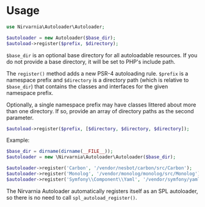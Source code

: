 
# Usage

```php
use Nirvarnia\Autoloader\Autoloader;

$autoloader = new Autoloader($base_dir);
$autoload->register($prefix, $directory);
```

``$base_dir`` is an optional base directory for all autoloadable resources. If you do not provide a base directory, it will be set to PHP's include path.

The ``register()`` method adds a new PSR-4 autoloading rule. ``$prefix`` is a namespace prefix and ``$directory`` is a directory path (which is relative to ``$base_dir``) that contains the classes and interfaces for the given namespace prefix.

Optionally, a single namespace prefix may have classes littered about more than one directory. If so, provide an array of directory paths as the second parameter.

```php
$autoload->register($prefix, [$directory, $directory, $directory]);
```

Example:

```php
$base_dir = dirname(dirname(__FILE__));
$autoloader = new \Nirvarnia\Autoloader\Autoloader($base_dir);

$autoloader->register('Carbon', '/vendor/nesbot/carbon/src/Carbon');
$autoloader->register('Monolog', '/vendor/monolog/monolog/src/Monolog');
$autoloader->register('Symfony\\Component\\Yaml', '/vendor/symfony/yaml');
```

The Nirvarnia Autoloader automatically registers itself as an SPL autoloader, so there is no need to call ``spl_autoload_register()``.
